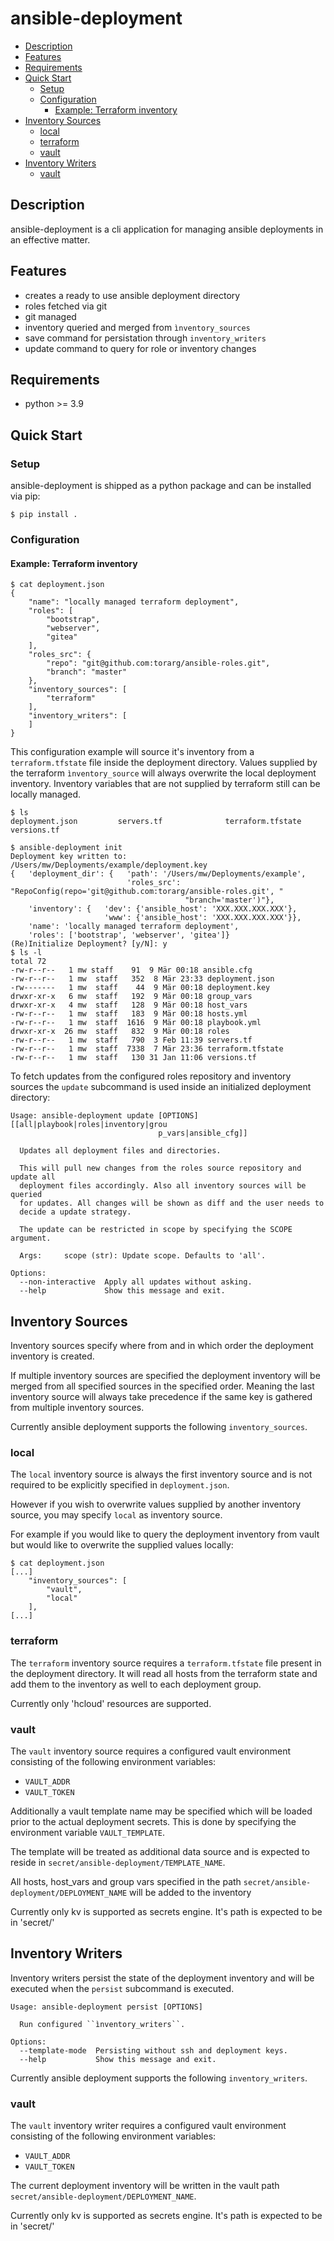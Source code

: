 # ansible-deployment

- [Description](#description)
- [Features](#features)
- [Requirements](#requirements)
- [Quick Start](#quick-start)
  * [Setup](#setup)
  * [Configuration](#configuration)
    + [Example: Terraform inventory](#example--terraform-inventory)
- [Inventory Sources](#inventory-sources)
  * [local](#local)
  * [terraform](#terraform)
  * [vault](#vault)
- [Inventory Writers](#inventory-writers)
  * [vault](#vault-1)


## Description
ansible-deployment is a cli application for managing ansible deployments in
an effective matter.

## Features
- creates a ready to use ansible deployment directory
- roles fetched via git
- git managed
- inventory queried and merged from ``ìnventory_sources``
- save command for persistation through ``inventory_writers``
- update command to query for role or inventory changes


## Requirements
- python >= 3.9

## Quick Start
### Setup
ansible-deployment is shipped as a python package and can be installed via pip:

```
$ pip install .
```

### Configuration

#### Example: Terraform inventory
```
$ cat deployment.json 
{
    "name": "locally managed terraform deployment",
    "roles": [
        "bootstrap",
        "webserver",
        "gitea"
    ],
    "roles_src": {
        "repo": "git@github.com:torarg/ansible-roles.git",
        "branch": "master"
    },
    "inventory_sources": [
        "terraform"
    ],
    "inventory_writers": [
    ]
}
```

This configuration example will source it's inventory from a
``terraform.tfstate`` file inside the deployment directory.
Values supplied by the terraform ``ìnventory_source`` will always overwrite
the local deployment inventory. Inventory variables that are not supplied
by terraform still can be locally managed.

```
$ ls
deployment.json         servers.tf              terraform.tfstate       versions.tf

$ ansible-deployment init
Deployment key written to: /Users/mw/Deployments/example/deployment.key
{   'deployment_dir': {   'path': '/Users/mw/Deployments/example',
                          'roles_src': "RepoConfig(repo='git@github.com:torarg/ansible-roles.git', "
                                       "branch='master')"},
    'inventory': {   'dev': {'ansible_host': 'XXX.XXX.XXX.XXX'},
                     'www': {'ansible_host': 'XXX.XXX.XXX.XXX'}},
    'name': 'locally managed terraform deployment',
    'roles': ['bootstrap', 'webserver', 'gitea']}
(Re)Initialize Deployment? [y/N]: y
$ ls -l
total 72
-rw-r--r--   1 mw staff    91  9 Mär 00:18 ansible.cfg
-rw-r--r--   1 mw  staff   352  8 Mär 23:33 deployment.json
-rw-------   1 mw  staff    44  9 Mär 00:18 deployment.key
drwxr-xr-x   6 mw  staff   192  9 Mär 00:18 group_vars
drwxr-xr-x   4 mw  staff   128  9 Mär 00:18 host_vars
-rw-r--r--   1 mw  staff   183  9 Mär 00:18 hosts.yml
-rw-r--r--   1 mw  staff  1616  9 Mär 00:18 playbook.yml
drwxr-xr-x  26 mw  staff   832  9 Mär 00:18 roles
-rw-r--r--   1 mw  staff   790  3 Feb 11:39 servers.tf
-rw-r--r--   1 mw  staff  7338  7 Mär 23:36 terraform.tfstate
-rw-r--r--   1 mw  staff   130 31 Jan 11:06 versions.tf
```

To fetch updates from the configured roles repository and inventory sources
the ``update`` subcommand is used inside an initialized deployment directory:

```
Usage: ansible-deployment update [OPTIONS] [[all|playbook|roles|inventory|grou
                                 p_vars|ansible_cfg]]

  Updates all deployment files and directories.

  This will pull new changes from the roles source repository and update all
  deployment files accordingly. Also all inventory sources will be queried
  for updates. All changes will be shown as diff and the user needs to
  decide a update strategy.

  The update can be restricted in scope by specifying the SCOPE argument.

  Args:     scope (str): Update scope. Defaults to 'all'.

Options:
  --non-interactive  Apply all updates without asking.
  --help             Show this message and exit.
```

## Inventory Sources
Inventory sources specify where from and in which order the deployment
inventory is created.

If multiple inventory sources are specified the deployment inventory will
be merged from all specified sources in the specified order. Meaning the last
inventory source will always take precedence if the same key is gathered
from multiple inventory sources.

Currently ansible deployment supports the following ``inventory_sources``.


### local
The ``local`` inventory source is always the first inventory source and 
is not required to be explicitly specified in ``deployment.json``.

However if you wish to overwrite values supplied by another inventory source,
you may specify ``local`` as inventory source.

For example if you would like to query the deployment inventory from vault
but would like to overwrite the supplied values locally:
```
$ cat deployment.json
[...]
    "inventory_sources": [
        "vault",
        "local"
    ],
[...]
```


### terraform
The ``terraform`` inventory source requires a ``terraform.tfstate`` file
present in the deployment directory. It will read all hosts from the
terraform state and add them to the inventory as well to each deployment
group.

Currently only 'hcloud' resources are supported.


### vault
The ``vault`` inventory source requires a configured vault environment
consisting of the following environment variables:
- ``VAULT_ADDR``
- ``VAULT_TOKEN``

Additionally a vault template name may be specified which will be loaded prior
to the actual deployment secrets. This is done by specifying the environment
variable ``VAULT_TEMPLATE``.

The template will be treated as additional data source and is expected to 
reside in ``secret/ansible-deployment/TEMPLATE_NAME``.


All hosts, host_vars and group vars specified in the path
``secret/ansible-deployment/DEPLOYMENT_NAME`` will be added to the inventory

Currently only kv is supported as secrets engine. It's path is expected to be 
in 'secret/' 


## Inventory Writers
Inventory writers persist the state of the deployment inventory and will be 
executed when the ``persist`` subcommand is executed.

```
Usage: ansible-deployment persist [OPTIONS]

  Run configured ``ìnventory_writers``.

Options:
  --template-mode  Persisting without ssh and deployment keys.
  --help           Show this message and exit.
```

Currently ansible deployment supports the following ``inventory_writers``.


### vault
The ``vault`` inventory writer requires a configured vault environment
consisting of the following environment variables:
- ``VAULT_ADDR``
- ``VAULT_TOKEN``

The current deployment inventory will be written in the vault path
``secret/ansible-deployment/DEPLOYMENT_NAME``.

Currently only kv is supported as secrets engine. It's path is expected to be 
in 'secret/' 
